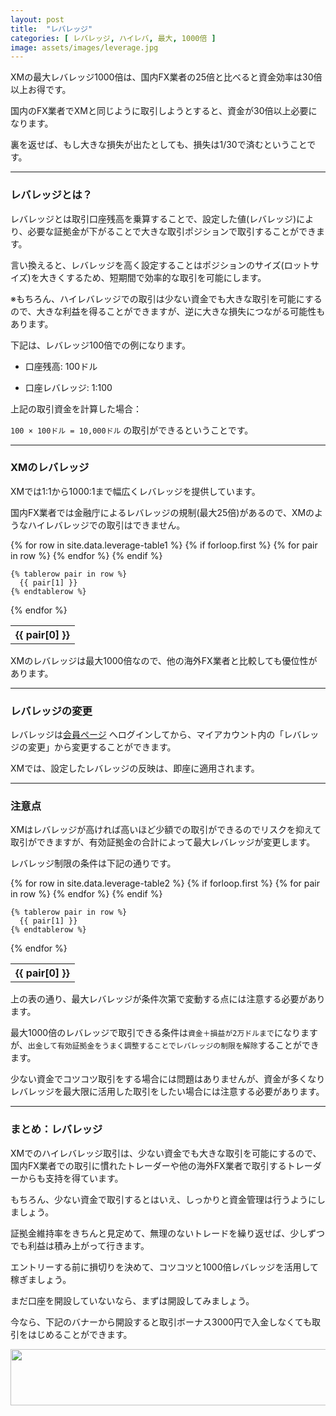 ```yaml
---
layout: post
title:  "レバレッジ"
categories: [ レバレッジ, ハイレバ, 最大, 1000倍 ]
image: assets/images/leverage.jpg
---
```


XMの最大レバレッジ1000倍は、国内FX業者の25倍と比べると資金効率は30倍以上お得です。

国内のFX業者でXMと同じように取引しようとすると、資金が30倍以上必要になります。

裏を返せば、もし大きな損失が出たとしても、損失は1/30で済むということです。

<hr>

### レバレッジとは？

レバレッジとは取引口座残高を乗算することで、設定した値(レバレッジ)により、必要な証拠金が下がることで大きな取引ポジションで取引することができます。

言い換えると、レバレッジを高く設定することはポジションのサイズ(ロットサイズ)を大きくするため、短期間で効率的な取引を可能にします。

※もちろん、ハイレバレッジでの取引は少ない資金でも大きな取引を可能にするので、大きな利益を得ることができますが、逆に大きな損失につながる可能性もあります。

下記は、レバレッジ100倍での例になります。

- 口座残高: 100ドル

- 口座レバレッジ: 1:100

上記の取引資金を計算した場合：

`100 × 100ドル = 10,000ドル` の取引ができるということです。


<hr>

### XMのレバレッジ

XMでは1:1から1000:1まで幅広くレバレッジを提供しています。

国内FX業者では金融庁によるレバレッジの規制(最大25倍)があるので、XMのようなハイレバレッジでの取引はできません。

<table>
  {% for row in site.data.leverage-table1 %}
    {% if forloop.first %}
    <tr>
      {% for pair in row %}
        <th>{{ pair[0] }}</th>
      {% endfor %}
    </tr>
    {% endif %}

    {% tablerow pair in row %}
      {{ pair[1] }}
    {% endtablerow %}
  {% endfor %}
</table>

XMのレバレッジは最大1000倍なので、他の海外FX業者と比較しても優位性があります。

<hr>

### レバレッジの変更
レバレッジは<a href="https://clicks.affstrack.com/c?c=550036&l=ja&p=22">会員ページ</a> へログインしてから、マイアカウント内の「レバレッジの変更」から変更することができます。

XMでは、設定したレバレッジの反映は、即座に適用されます。



<hr>

### 注意点

XMはレバレッジが高ければ高いほど少額での取引ができるのでリスクを抑えて取引ができますが、有効証拠金の合計によって最大レバレッジが変更します。

レバレッジ制限の条件は下記の通りです。

<table>
  {% for row in site.data.leverage-table2 %}
    {% if forloop.first %}
    <tr>
      {% for pair in row %}
        <th>{{ pair[0] }}</th>
      {% endfor %}
    </tr>
    {% endif %}

    {% tablerow pair in row %}
      {{ pair[1] }}
    {% endtablerow %}
  {% endfor %}
</table>

上の表の通り、最大レバレッジが条件次第で変動する点には注意する必要があります。

最大1000倍のレバレッジで取引できる条件は`資金＋損益が2万ドルまで`になりますが、`出金して有効証拠金をうまく調整することでレバレッジの制限を解除`することができます。

少ない資金でコツコツ取引をする場合には問題はありませんが、資金が多くなりレバレッジを最大限に活用した取引をしたい場合には注意する必要があります。

<hr>

### まとめ：レバレッジ

XMでのハイレバレッジ取引は、少ない資金でも大きな取引を可能にするので、国内FX業者での取引に慣れたトレーダーや他の海外FX業者で取引するトレーダーからも支持を得ています。

もちろん、少ない資金で取引するとはいえ、しっかりと資金管理は行うようにしましょう。

証拠金維持率をきちんと見定めて、無理のないトレードを繰り返せば、少しずつでも利益は積み上がって行きます。

エントリーする前に損切りを決めて、コツコツと1000倍レバレッジを活用して稼ぎましょう。

まだ口座を開設していないなら、まずは開設してみましょう。

今なら、下記のバナーから開設すると取引ボーナス3000円で入金しなくても取引をはじめることができます。

<a href="https://clicks.affstrack.com/c?m=9257&c=550036" referrerpolicy="no-referrer-when-downgrade"><img src="https://ads.affstrack.com/i/9257?c=550036" width="728" height="90" referrerpolicy="no-referrer-when-downgrade"/></a>


